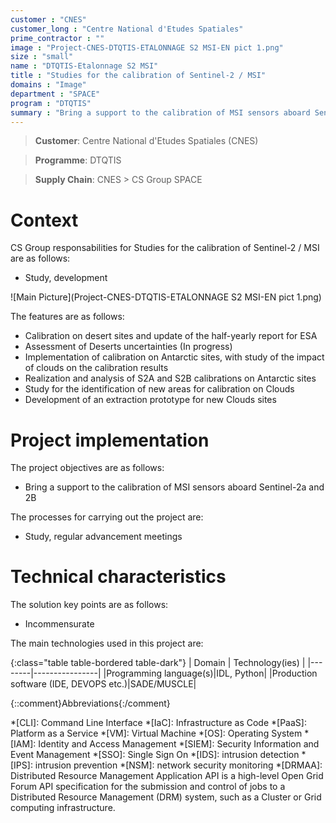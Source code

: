 ```yaml
---
customer : "CNES"
customer_long : "Centre National d'Etudes Spatiales"
prime_contractor : ""
image : "Project-CNES-DTQTIS-ETALONNAGE S2 MSI-EN pict 1.png"
size : "small"
name : "DTQTIS-Etalonnage S2 MSI"
title : "Studies for the calibration of Sentinel-2 / MSI"
domains : "Image"
department : "SPACE"
program : "DTQTIS"
summary : "Bring a support to the calibration of MSI sensors aboard Sentinel-2a and 2B"
---
```


> __Customer__\: Centre National d'Etudes Spatiales (CNES)

> __Programme__\: DTQTIS

> __Supply Chain__\: CNES >  CS Group SPACE


# Context


CS Group responsabilities for Studies for the calibration of Sentinel-2 / MSI are as follows:
* Study, development

![Main Picture](Project-CNES-DTQTIS-ETALONNAGE S2 MSI-EN pict 1.png)

The features are as follows:
* Calibration on desert sites and update of the half-yearly report for ESA
* Assessment of Deserts uncertainties (In progress)
* Implementation of calibration on Antarctic sites, with study of the impact of clouds on the calibration results
* Realization and analysis of S2A and S2B calibrations on Antarctic sites
* Study for the identification of new areas for calibration on Clouds
* Development of an extraction prototype for new Clouds sites

# Project implementation

The project objectives are as follows:
* Bring a support to the calibration of MSI sensors aboard Sentinel-2a and 2B

The processes for carrying out the project are:
* Study, regular advancement meetings

# Technical characteristics

The solution key points are as follows:
* Incommensurate



The main technologies used in this project are:

{:class="table table-bordered table-dark"}
| Domain | Technology(ies) |
|--------|----------------|
|Programming language(s)|IDL, Python|
|Production software (IDE, DEVOPS etc.)|SADE/MUSCLE|



{::comment}Abbreviations{:/comment}

*[CLI]: Command Line Interface
*[IaC]: Infrastructure as Code
*[PaaS]: Platform as a Service
*[VM]: Virtual Machine
*[OS]: Operating System
*[IAM]: Identity and Access Management
*[SIEM]: Security Information and Event Management
*[SSO]: Single Sign On
*[IDS]: intrusion detection
*[IPS]: intrusion prevention
*[NSM]: network security monitoring
*[DRMAA]: Distributed Resource Management Application API is a high-level Open Grid Forum API specification for the submission and control of jobs to a Distributed Resource Management (DRM) system, such as a Cluster or Grid computing infrastructure.
